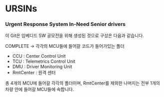 # URSINs
### Urgent Response System In-Need Senior drivers

이 Git은 임베디드 SW 공모전을 위해 생성된 것으로 구성은 다음과 같습니다.

COMPLETE -> 각각의 MCU들에 들어갈 코드가 들어가있는 폴더
- CCU : Center Control Unit
- TCU : Telemetrics Control Unit
- DMU : Driver Monitoring Unit
- RmtCenter : 원격 센터

총 4개의 MCU에 들어갈 각각의 폴더이며, RmtCenter를 제외한 나머지는 전부 1개의 차량 안에 들어갈 MCU들에 속합니다.
